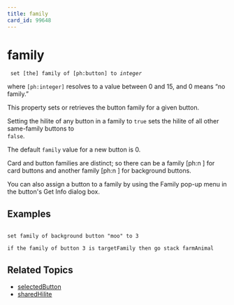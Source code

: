 ```yaml
---
title: family
card_id: 99648
---
```


# family

<code><pre>
set [the] family of [ph:button] to <i>integer
</pre></code>

</i>where <code>[ph:integer]</code> resolves to a value between 0 and 15, and 0 means “no family.”

This property sets or retrieves the button family for a given button. 

Setting the hilite of  any button in a family to <code>true</code> sets the hilite of all other same-family buttons to<code> false</code>.

The default <code>family</code> value for a new button is 0. 

  Card and button families are distinct; so there can be a family [ph:n ] for card buttons and another family [ph:n ] for background buttons.  

You can also assign a button to a family by using the Family pop-up menu in the button's Get Info dialog box. 


## Examples

```

set family of background button "moo" to 3

if the family of button 3 is targetFamily then go stack farmAnimal
```

## Related Topics

* [selectedButton](/HyperTalkReference/functions/selectedButton)
* [sharedHilite](/HyperTalkReference/properties/sharedHilite)
